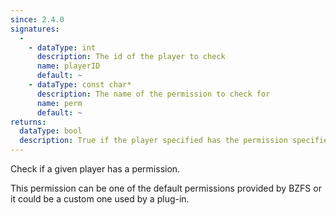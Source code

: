 ```yaml
---
since: 2.4.0
signatures:
  -
    - dataType: int
      description: The id of the player to check
      name: playerID
      default: ~
    - dataType: const char*
      description: The name of the permission to check for
      name: perm
      default: ~
returns:
  dataType: bool
  description: True if the player specified has the permission specified
---
```


Check if a given player has a permission.

This permission can be one of the default permissions provided by BZFS or it could be a custom one used by a plug-in.
